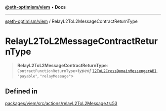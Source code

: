 [**@eth-optimism/viem**](../README.md) • **Docs**

***

[@eth-optimism/viem](../README.md) / RelayL2ToL2MessageContractReturnType

# RelayL2ToL2MessageContractReturnType

> **RelayL2ToL2MessageContractReturnType**: `ContractFunctionReturnType`\<*typeof* [`l2ToL2CrossDomainMessengerABI`](../variables/l2ToL2CrossDomainMessengerABI.md), `"payable"`, `"relayMessage"`\>

## Defined in

[packages/viem/src/actions/relayL2ToL2Message.ts:53](https://github.com/ethereum-optimism/ecosystem/blob/13a9597363979821622ee318a8281c7048f1a00b/packages/viem/src/actions/relayL2ToL2Message.ts#L53)
